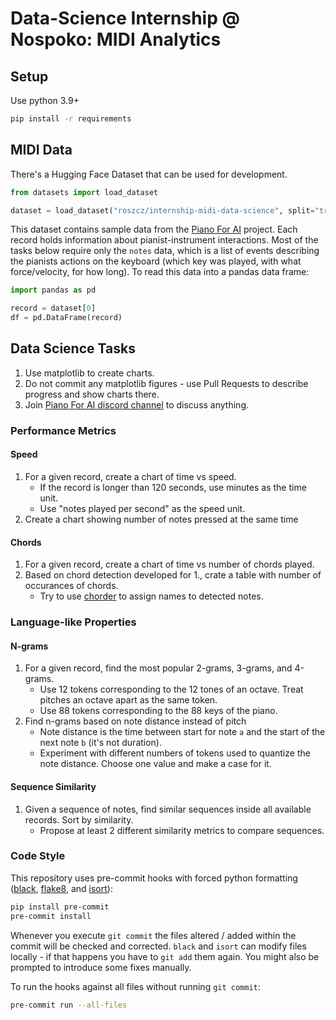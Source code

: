 # Data-Science Internship @ Nospoko: MIDI Analytics

## Setup

Use python 3.9+

```sh
pip install -r requirements
```

## MIDI Data

There's a Hugging Face Dataset that can be used for development.

```python
from datasets import load_dataset

dataset = load_dataset("roszcz/internship-midi-data-science", split="train")
```

This dataset contains sample data from the [Piano For AI](https://pianofor.ai) project.
Each record holds information about pianist-instrument interactions.
Most of the tasks below require only the `notes` data, which is a list of events describing the pianists
actions on the keyboard (which key was played, with what force/velocity, for how long).
To read this data into a pandas data frame:

```python
import pandas as pd

record = dataset[0]
df = pd.DataFrame(record)
```

## Data Science Tasks

1. Use matplotlib to create charts.
2. Do not commit any matplotlib figures - use Pull Requests to describe progress and show charts there.
3. Join [Piano For AI discord channel](https://discord.gg/67bHMBZTaT) to discuss anything.

### Performance Metrics

#### Speed

1. For a given record, create a chart of time vs speed.
    - If the record is longer than 120 seconds, use minutes as the time unit.
    - Use "notes played per second" as the speed unit.
2. Create a chart showing number of notes pressed at the same time

#### Chords

1. For a given record, create a chart of time vs number of chords played.
2. Based on chord detection developed for 1., crate a table with number of occurances of chords.
    - Try to use [chorder](https://github.com/joshuachang2311/chorder) to assign names to detected notes.

### Language-like Properties

#### N-grams

1. For a given record, find the most popular 2-grams, 3-grams, and 4-grams.
    - Use 12 tokens corresponding to the 12 tones of an octave. Treat pitches an octave apart as the same token.
    - Use 88 tokens corresponding to the 88 keys of the piano.
2. Find n-grams based on note distance instead of pitch
    - Note distance is the time between start for note `a` and the start of the next note `b` (it's not duration).
    - Experiment with different numbers of tokens used to quantize the note distance. Choose one value and make a case for it.

#### Sequence Similarity

1. Given a sequence of notes, find similar sequences inside all available records. Sort by similarity.
    - Propose at least 2 different similarity metrics to compare sequences.

### Code Style

This repository uses pre-commit hooks with forced python formatting ([black](https://github.com/psf/black),
[flake8](https://flake8.pycqa.org/en/latest/), and [isort](https://pycqa.github.io/isort/)):

```sh
pip install pre-commit
pre-commit install
```

Whenever you execute `git commit` the files altered / added within the commit will be checked and corrected.
`black` and `isort` can modify files locally - if that happens you have to `git add` them again.
You might also be prompted to introduce some fixes manually.

To run the hooks against all files without running `git commit`:

```sh
pre-commit run --all-files
```
